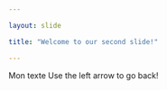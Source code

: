 ```yaml
---

layout: slide

title: "Welcome to our second slide!"

---
```


Mon texte
Use the left arrow to go back!
